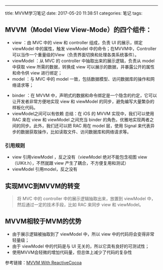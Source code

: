 ---
title: MVVM学习笔记
date: 2017-05-20 11:38:51
categories: 笔记
tags: 

## MVVM（Model View View-Mode）的四个组件：
* view ：由 MVC 中的 view 和 controller 组成，负责 UI 的展示，绑定 viewModel 中的属性，触发 viewModel 中的命令；在MVVM中，Controller可以当作一个重量级的View（负责界面切换和处理各类系统事件）。
* viewModel ：从 MVC 的 controller 中抽取出来的展示逻辑，负责从 model 中获取 view 所需的数据，转换成 view 可以展示的数据，并暴露公开的属性和命令供 view 进行绑定；
* model ：与 MVC 中的 model 一致，包括数据模型、访问数据库的操作和网络请求等；
<!--more-->
* binder ：在 MVVM 中，声明式的数据和命令绑定是一个隐含的约定，它可以让开发者非常方便地实现 view 和 viewModel 的同步，避免编写大量繁杂的样板化代码。
* viewModel之间可以有依赖
总结：在 iOS 的 MVVM 实现中，我们可以使用 RAC 来在 view 和 viewModel 之间充当 binder 的角色，优雅地实现两者之间的同步。此外，我们还可以把 RAC 用在 model 层，使用 Signal 来代表异步的数据获取操作，比如读取文件、访问数据库和网络请求等。

### 引用规则
* view 引用viewModel ，反之没有（viewModel 绝对不能包含视图 view（UIKit.h），不然就跟 view 产生了耦合，不方便复用和测试）
* viewModel 引用model，反之没有

## 实现MVC到MVVM的转变
> 将 MVC 中的 controller 中的展示逻辑抽取出来，放置到 viewModel 中，然后通过一定的技术手段，比如 RAC 来同步 view 和 viewModel。

## MVVM相较于MVM的优势
* 由于展示逻辑被抽取到了 viewModel 中，所以 view 中的代码将会变得非常轻量级；
* 由于 viewModel 中的代码是与 UI 无关的，所以它具有良好的可测试性；
* 使用MVVM会轻微的增加代码量，但总体上减少了代码的复杂性


参考链接：[MVVM With ReactiveCocoa](http://blog.leichunfeng.com/blog/2016/02/27/mvvm-with-reactivecocoa/)
